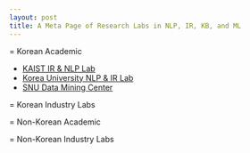```yaml
---
layout: post
title: A Meta Page of Research Labs in NLP, IR, KB, and ML
---
```


= Korean Academic

* [KAIST IR & NLP Lab](http://ir.kaist.ac.kr/about/)
* [Korea University NLP & IR Lab](http://nlp.korea.ac.kr/)
* [SNU Data Mining Center](http://dm.snu.ac.kr/ko/)

= Korean Industry Labs

= Non-Korean Academic

= Non-Korean Industry Labs
